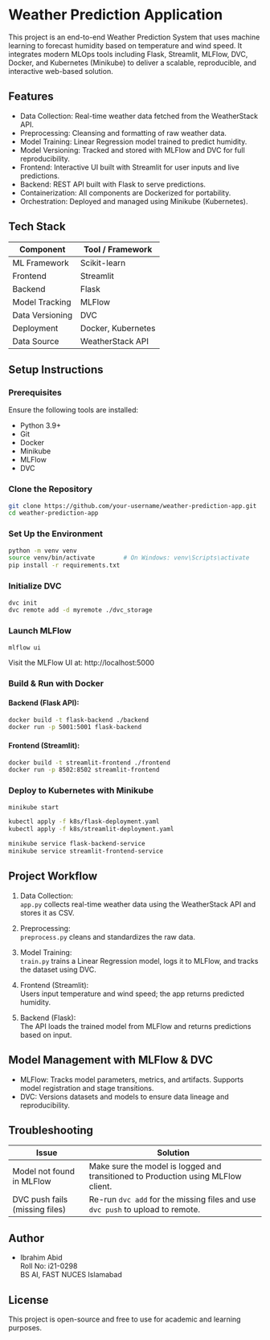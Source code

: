 # Weather Prediction Application

This project is an end-to-end Weather Prediction System that uses machine learning to forecast humidity based on temperature and wind speed. It integrates modern MLOps tools including Flask, Streamlit, MLFlow, DVC, Docker, and Kubernetes (Minikube) to deliver a scalable, reproducible, and interactive web-based solution.

## Features

- Data Collection: Real-time weather data fetched from the WeatherStack API.
- Preprocessing: Cleansing and formatting of raw weather data.
- Model Training: Linear Regression model trained to predict humidity.
- Model Versioning: Tracked and stored with MLFlow and DVC for full reproducibility.
- Frontend: Interactive UI built with Streamlit for user inputs and live predictions.
- Backend: REST API built with Flask to serve predictions.
- Containerization: All components are Dockerized for portability.
- Orchestration: Deployed and managed using Minikube (Kubernetes).

## Tech Stack

| Component        | Tool / Framework     |
|------------------|----------------------|
| ML Framework     | Scikit-learn         |
| Frontend         | Streamlit            |
| Backend          | Flask                |
| Model Tracking   | MLFlow               |
| Data Versioning  | DVC                  |
| Deployment       | Docker, Kubernetes   |
| Data Source      | WeatherStack API     |

## Setup Instructions

### Prerequisites

Ensure the following tools are installed:

- Python 3.9+
- Git
- Docker
- Minikube
- MLFlow
- DVC

### Clone the Repository

```bash
git clone https://github.com/your-username/weather-prediction-app.git
cd weather-prediction-app
```

### Set Up the Environment

```bash
python -m venv venv
source venv/bin/activate        # On Windows: venv\Scripts\activate
pip install -r requirements.txt
```

### Initialize DVC

```bash
dvc init
dvc remote add -d myremote ./dvc_storage
```

### Launch MLFlow

```bash
mlflow ui
```

Visit the MLFlow UI at: http://localhost:5000

### Build & Run with Docker

#### Backend (Flask API):

```bash
docker build -t flask-backend ./backend
docker run -p 5001:5001 flask-backend
```

#### Frontend (Streamlit):

```bash
docker build -t streamlit-frontend ./frontend
docker run -p 8502:8502 streamlit-frontend
```

### Deploy to Kubernetes with Minikube

```bash
minikube start

kubectl apply -f k8s/flask-deployment.yaml
kubectl apply -f k8s/streamlit-deployment.yaml

minikube service flask-backend-service
minikube service streamlit-frontend-service
```

## Project Workflow

1. Data Collection:  
   `app.py` collects real-time weather data using the WeatherStack API and stores it as CSV.

2. Preprocessing:  
   `preprocess.py` cleans and standardizes the raw data.

3. Model Training:  
   `train.py` trains a Linear Regression model, logs it to MLFlow, and tracks the dataset using DVC.

4. Frontend (Streamlit):  
   Users input temperature and wind speed; the app returns predicted humidity.

5. Backend (Flask):  
   The API loads the trained model from MLFlow and returns predictions based on input.

## Model Management with MLFlow & DVC

- MLFlow: Tracks model parameters, metrics, and artifacts. Supports model registration and stage transitions.
- DVC: Versions datasets and models to ensure data lineage and reproducibility.

## Troubleshooting

| Issue | Solution |
|-------|----------|
| Model not found in MLFlow | Make sure the model is logged and transitioned to Production using MLFlow client. |
| DVC push fails (missing files) | Re-run `dvc add` for the missing files and use `dvc push` to upload to remote. |

## Author

- Ibrahim Abid  
  Roll No: i21-0298  
  BS AI, FAST NUCES Islamabad

## License

This project is open-source and free to use for academic and learning purposes.

